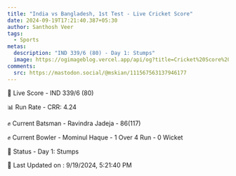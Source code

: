 ```yaml
---
title: "India vs Bangladesh, 1st Test - Live Cricket Score"
date: 2024-09-19T17:21:40.387+05:30
author: Santhosh Veer
tags:
  - Sports
metas:
  description: "IND 339/6 (80) - Day 1: Stumps"
  image: https://ogimageblog.vercel.app/api/og?title=Cricket%20Score%20%F0%9F%8F%8F
comments:
  src: https://mastodon.social/@mskian/111567563137946177
---
```


🔴 Live Score - IND 339/6 (80)  

📊 Run Rate - CRR: 4.24  

✊ Current Batsman - Ravindra Jadeja - 86(117)  

✊ Current Bowler - Mominul Haque - 1 Over 4 Run - 0 Wicket  

📑 Status - Day 1: Stumps

<!--more-->

📝 Last Updated on : 9/19/2024, 5:21:40 PM
